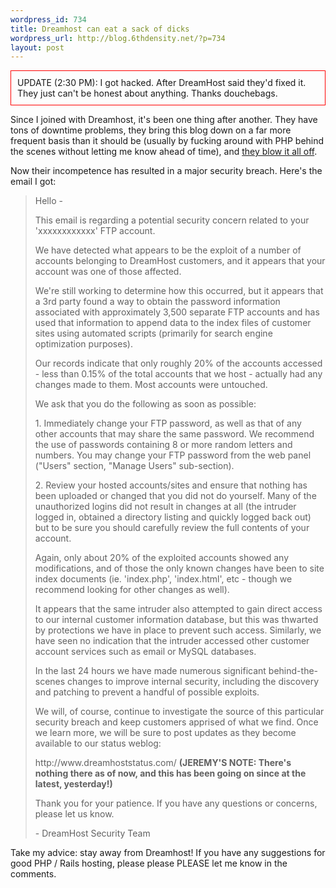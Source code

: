 ```yaml
--- 
wordpress_id: 734
title: Dreamhost can eat a sack of dicks
wordpress_url: http://blog.6thdensity.net/?p=734
layout: post
---
```

<p style="border: 1px solid red; padding: 10px;">UPDATE (2:30 PM): I got hacked.  After DreamHost said they'd fixed it.  They just can't be honest about anything.  Thanks douchebags.</p><p>Since I joined with Dreamhost, it's been one thing after another.  They have tons of downtime problems, they bring this blog down on a far more frequent basis than it should be (usually by fucking around with PHP behind the scenes without letting me know ahead of time), and <a href="http://blog.dreamhost.com/2007/02/28/super-lame-apology/">they blow it all off</a>.  <p>Now their incompetence has resulted in a major security breach.  Here's the email I got:<blockquote><p>Hello -</p><p>This email is regarding a potential security concern related to your 'xxxxxxxxxxxx' FTP account.</p><p>We have detected what appears to be the exploit of a number of accounts belonging to DreamHost customers, and it appears that your account was one of those affected.</p><P>We're still working to determine how this occurred, but it appears that a 3rd party found a way to obtain the password information associated with approximately 3,500 separate FTP accounts and has used that information to append data to the index files of customer sites using automated scripts (primarily for search engine optimization purposes).</p><p>Our records indicate that only roughly 20% of the accounts accessed - less than 0.15% of the total accounts that we host - actually had any changes made to them. Most accounts were untouched.</p><p>We ask that you do the following as soon as possible:</p><p>1. Immediately change your FTP password, as well as that of any other accounts that may share the same password. We recommend the use of passwords containing 8 or more random letters and numbers. You may change your FTP password from the web panel ("Users" section, "Manage Users" sub-section).</p><P>2. Review your hosted accounts/sites and ensure that nothing has been uploaded or changed that you did not do yourself. Many of the unauthorized logins did not result in changes at all (the intruder logged in, obtained a directory listing and quickly logged back out) but to be sure you should carefully review the full contents of your account.</p><p>Again, only about 20% of the exploited accounts showed any modifications, and of those the only known changes have been to site index documents (ie. 'index.php', 'index.html', etc - though we
recommend looking for other changes as well).</p><p>It appears that the same intruder also attempted to gain direct access to our internal customer information database, but this was thwarted by protections we have in place to prevent such access. Similarly, we have seen no indication that the intruder accessed other customer account services such as email or MySQL databases.</p><p>In the last 24 hours we have made numerous significant behind-the-scenes changes to improve internal security, including the discovery and patching to prevent a handful of possible exploits.</p><p>We will, of course, continue to investigate the source of this particular security breach and keep customers apprised of what we
find. Once we learn more, we will be sure to post updates as they become available to our status weblog:</p><p> http://www.dreamhoststatus.com/ <strong>(JEREMY'S NOTE: There's nothing there as of now, and this has been going on since at the latest, yesterday!)</strong></p><p>Thank you for your patience. If you have any questions or concerns, please let us know.</p><p>- DreamHost Security Team</p></blockquote>Take my advice: stay away from Dreamhost!  If you have any suggestions for good PHP / Rails hosting, please please PLEASE let me know in the comments.</p>
